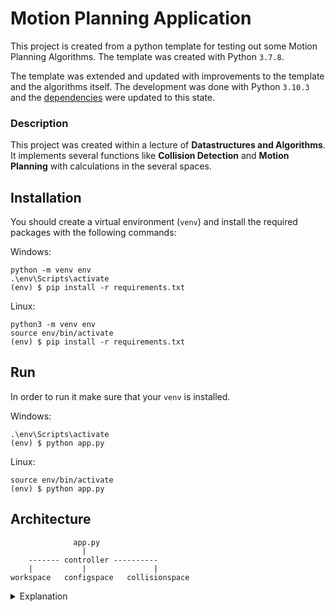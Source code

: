 # Motion Planning Application

This project is created from a python template for testing out some Motion Planning Algorithms. The template was created
with Python `3.7.8`.

The template was extended and updated with improvements to the template and the algorithms itself. The development was
done with Python `3.10.3` and the [dependencies](requirements.txt) were updated to this state.

### Description

This project was created within a lecture of __Datastructures and Algorithms__. It implements several functions like
__Collision Detection__ and __Motion Planning__ with calculations in the several spaces.

## Installation

You should create a virtual environment (`venv`) and install the required packages with the following commands:

Windows:

```shell
python -m venv env
.\env\Scripts\activate    
(env) $ pip install -r requirements.txt
```

Linux:

```shell
python3 -m venv env
source env/bin/activate
(env) $ pip install -r requirements.txt
```

## Run

In order to run it make sure that your `venv` is installed.

Windows:

```shell
.\env\Scripts\activate 
(env) $ python app.py
```

Linux:

```shell
source env/bin/activate
(env) $ python app.py
```

## Architecture

```
              app.py
                |
    ------- controller ----------   
    |           |               |
workspace   configspace   collisionspace
```

<details>
  <summary>Explanation</summary>

* [app.py](app.py) = start the application and the UI
* [controller.py](controller.py) = manages all the spaces below
* [workspace.py](workspace.py) =
* [configspace.py](configspace.py) =
* [collisionspace.py](collisionspace.py) =

</details>